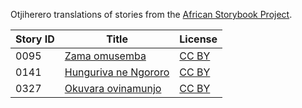 Otjiherero translations of stories from the [African Storybook Project](https://africanstorybook.org).

Story ID | Title | License
-------- | ----- | -------
0095 | [Zama omusemba](https://africanstorybook.org/reader.php?id=24171&d=0&a=1) | [CC BY](https://creativecommons.org/licenses/by/4.0/)
0141 | [Hunguriva ne Ngororo](https://africanstorybook.org/reader.php?id=24163&d=0&a=1) | [CC BY](https://creativecommons.org/licenses/by/4.0/)
0327 | [Okuvara ovinamunjo](https://africanstorybook.org/reader.php?id=24169&d=0&a=1) | [CC BY](https://creativecommons.org/licenses/by/4.0/)
